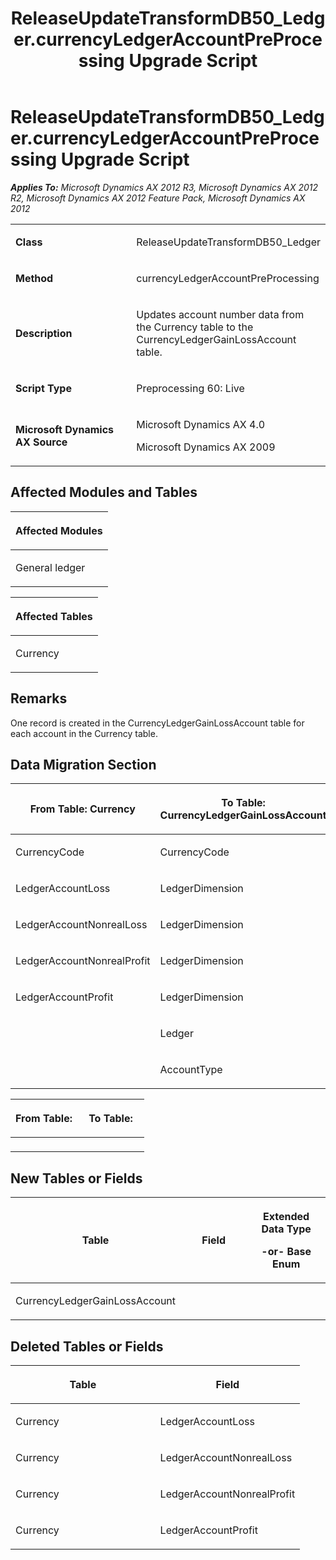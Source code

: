 ﻿---
title: ReleaseUpdateTransformDB50_Ledger.currencyLedgerAccountPreProcessing Upgrade Script
TOCTitle: ReleaseUpdateTransformDB50_Ledger.currencyLedgerAccountPreProcessing Upgrade Script
ms:assetid: 105ed701-9b4a-d72b-cd88-4a19f696e2b5
ms:mtpsurl: https://msdn.microsoft.com/en-us/library/JJ735781(v=AX.60)
ms:contentKeyID: 49706691
ms.date: 05/18/2015
mtps_version: v=AX.60
---

# ReleaseUpdateTransformDB50\_Ledger.currencyLedgerAccountPreProcessing Upgrade Script 


_**Applies To:** Microsoft Dynamics AX 2012 R3, Microsoft Dynamics AX 2012 R2, Microsoft Dynamics AX 2012 Feature Pack, Microsoft Dynamics AX 2012_

<table>
<colgroup>
<col style="width: 50%" />
<col style="width: 50%" />
</colgroup>
<tbody>
<tr class="odd">
<td><p><strong>Class</strong></p></td>
<td><p>ReleaseUpdateTransformDB50_Ledger</p></td>
</tr>
<tr class="even">
<td><p><strong>Method</strong></p></td>
<td><p>currencyLedgerAccountPreProcessing</p></td>
</tr>
<tr class="odd">
<td><p><strong>Description</strong></p></td>
<td><p>Updates account number data from the Currency table to the CurrencyLedgerGainLossAccount table.</p></td>
</tr>
<tr class="even">
<td><p><strong>Script Type</strong></p></td>
<td><p>Preprocessing 60: Live</p></td>
</tr>
<tr class="odd">
<td><p><strong>Microsoft Dynamics AX Source</strong></p></td>
<td><p>Microsoft Dynamics AX 4.0</p>
<p>Microsoft Dynamics AX 2009</p></td>
</tr>
</tbody>
</table>


## Affected Modules and Tables

<table>
<colgroup>
<col style="width: 100%" />
</colgroup>
<thead>
<tr class="header">
<th><p>Affected Modules</p></th>
</tr>
</thead>
<tbody>
<tr class="odd">
<td><p>General ledger</p></td>
</tr>
</tbody>
</table>


<table>
<colgroup>
<col style="width: 100%" />
</colgroup>
<thead>
<tr class="header">
<th><p>Affected Tables</p></th>
</tr>
</thead>
<tbody>
<tr class="odd">
<td><p>Currency</p></td>
</tr>
</tbody>
</table>


## Remarks

One record is created in the CurrencyLedgerGainLossAccount table for each account in the Currency table.

## Data Migration Section

<table>
<colgroup>
<col style="width: 50%" />
<col style="width: 50%" />
</colgroup>
<thead>
<tr class="header">
<th><p>From Table: Currency</p></th>
<th><p>To Table: CurrencyLedgerGainLossAccount</p></th>
</tr>
</thead>
<tbody>
<tr class="odd">
<td><p>CurrencyCode</p></td>
<td><p>CurrencyCode</p></td>
</tr>
<tr class="even">
<td><p>LedgerAccountLoss</p></td>
<td><p>LedgerDimension</p></td>
</tr>
<tr class="odd">
<td><p>LedgerAccountNonrealLoss</p></td>
<td><p>LedgerDimension</p></td>
</tr>
<tr class="even">
<td><p>LedgerAccountNonrealProfit</p></td>
<td><p>LedgerDimension</p></td>
</tr>
<tr class="odd">
<td><p>LedgerAccountProfit</p></td>
<td><p>LedgerDimension</p></td>
</tr>
<tr class="even">
<td><p></p></td>
<td><p>Ledger</p></td>
</tr>
<tr class="odd">
<td><p></p></td>
<td><p>AccountType</p></td>
</tr>
</tbody>
</table>


<table>
<colgroup>
<col style="width: 50%" />
<col style="width: 50%" />
</colgroup>
<thead>
<tr class="header">
<th><p>From Table:</p></th>
<th><p>To Table:</p></th>
</tr>
</thead>
<tbody>
<tr class="odd">
<td><p></p></td>
<td><p></p></td>
</tr>
</tbody>
</table>


## New Tables or Fields

<table>
<colgroup>
<col style="width: 33%" />
<col style="width: 33%" />
<col style="width: 33%" />
</colgroup>
<thead>
<tr class="header">
<th><p>Table</p></th>
<th><p>Field</p></th>
<th><p>Extended Data Type</p>
<p>-or- Base Enum</p></th>
</tr>
</thead>
<tbody>
<tr class="odd">
<td><p>CurrencyLedgerGainLossAccount</p></td>
<td><p></p></td>
<td><p></p></td>
</tr>
</tbody>
</table>


## Deleted Tables or Fields

<table>
<colgroup>
<col style="width: 50%" />
<col style="width: 50%" />
</colgroup>
<thead>
<tr class="header">
<th><p>Table</p></th>
<th><p>Field</p></th>
</tr>
</thead>
<tbody>
<tr class="odd">
<td><p>Currency</p></td>
<td><p>LedgerAccountLoss</p></td>
</tr>
<tr class="even">
<td><p>Currency</p></td>
<td><p>LedgerAccountNonrealLoss</p></td>
</tr>
<tr class="odd">
<td><p>Currency</p></td>
<td><p>LedgerAccountNonrealProfit</p></td>
</tr>
<tr class="even">
<td><p>Currency</p></td>
<td><p>LedgerAccountProfit</p></td>
</tr>
</tbody>
</table>

  


